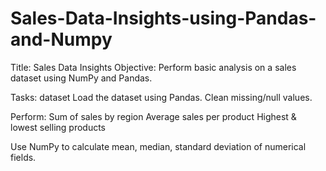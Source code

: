 # Sales-Data-Insights-using-Pandas-and-Numpy
Title: Sales Data Insights 
 Objective: Perform basic analysis on a sales dataset using NumPy and Pandas.  

Tasks:  dataset  Load the dataset using Pandas. 
        Clean missing/null values. 

Perform: 
      Sum of sales by region 
      Average sales per product 
      Highest &amp; lowest selling products 

Use NumPy to calculate mean, median, standard deviation of numerical fields.
